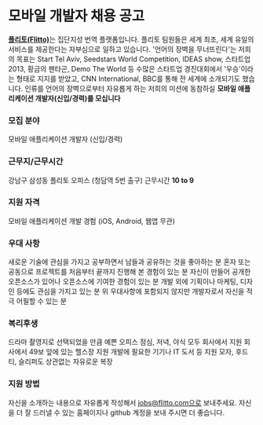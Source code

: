 모바일 개발자 채용 공고
=====

[**플리토(Flitto)**](http://www.flitto.com)는 집단지성 번역 플랫폼입니다.
플리토 팀원들은 세계 최초, 세계 유일의 서비스를 제공한다는 자부심으로 일하고 있습니다.
'언어의 장벽을 무너뜨린다'는 저희의 목표는 Start Tel Aviv, Seedstars World Competition, IDEAS show, 스타트업 2013, 황금의 펜타곤, Demo The World 등 수많은 스타트업 경진대회에서 '우승'이라는 형태로 지지를 받았고, CNN International, BBC를 통해 전 세계에 소개되기도 했습니다.
인류를 언어의 장벽으로부터 자유롭게 하는 저희의 미션에 동참하실 **모바일 애플리케이션 개발자(신입/경력)를 모십니다**

### 모집 분야

모바일 애플리케이션 개발자 (신입/경력)

### 근무지/근무시간

강남구 삼성동 플리토 오피스 (청담역 5번 출구)
근무시간 **10 to 9**


### 지원 자격

모바일 애플리케이션 개발 경험 (iOS, Android, 웹앱 무관)

### 우대 사항

새로운 기술에 관심을 가지고 공부하면서 남들과 공유하는 것을 좋아하는 분
혼자 또는 공동으로 프로젝트를 처음부터 끝까지 진행해 본 경험이 있는 분
자신이 만들어 공개한 오픈소스가 있어나 오픈소스에 기여한 경험이 있는 분
개발 외에 기획이나 마케팅, 디자인 등에도 관심을 가지고 있는 분
위 우대사항에 포함되지 않지만 개발자로서 자신을 적극 어필할 수 있는 분

### 복리후생

드라마 촬영지로 선택되었을 만큼 예쁜 오피스
점심, 저녁, 야식 모두 회사에서 지원
회사에서 49보 앞에 있는 헬스장 지원
개발에 필요한 기기나 IT 도서 등 지원
모자, 후드티, 슬리퍼도 상관없는 자유로운 복장

### 지원 방법

자신을 소개하는 내용으로 자유롭게 작성해서 jobs@flitto.com으로 보내주세요.
자신을 더 잘 드러낼 수 있는 홈페이지나 github 계정을 보내 주시면 더 좋습니다.